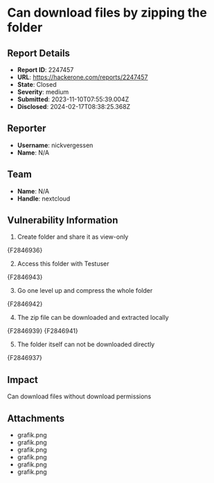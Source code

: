 # Can download files by zipping the folder

## Report Details
- **Report ID**: 2247457
- **URL**: https://hackerone.com/reports/2247457
- **State**: Closed
- **Severity**: medium
- **Submitted**: 2023-11-10T07:55:39.004Z
- **Disclosed**: 2024-02-17T08:38:25.368Z

## Reporter
- **Username**: nickvergessen
- **Name**: N/A

## Team
- **Name**: N/A
- **Handle**: nextcloud

## Vulnerability Information
1. Create folder and share it as view-only

{F2846936}

2. Access this folder with Testuser

{F2846943}


3. Go one level up and compress the whole folder

{F2846942}

4. The zip file can be downloaded and extracted locally

{F2846939}
{F2846941}


5. The folder itself can not be downloaded directly

{F2846937}

## Impact

Can download files without download permissions

## Attachments
- grafik.png
- grafik.png
- grafik.png
- grafik.png
- grafik.png
- grafik.png
